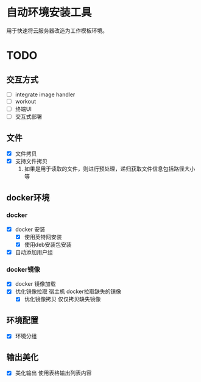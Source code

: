 # 自动环境安装工具
用于快速将云服务器改造为工作模板环境。
# TODO
## 交互方式
* [ ] integrate image handler
* [ ] workout 
* [ ] 终端UI
* [ ] 交互式部署
## 文件
* [x] 文件拷贝 
* [x] 支持文件拷贝
    1. 如果是用于读取的文件，则进行预处理，递归获取文件信息包括路径大小等
## docker环境
### docker
* [x] docker 安装
  * [x] 使用英特网安装
  * [x] 使用deb安装包安装
* [x] 自动添加用户组
### docker镜像
* [x] docker 镜像加载
* [x] 优化镜像拉取 宿主机 docker拉取缺失的镜像
  * [x] 优化镜像拷贝  仅仅拷贝缺失镜像 
## 环境配置
* [x] 环境分组

## 输出美化
* [x] 美化输出 使用表格输出列表内容

